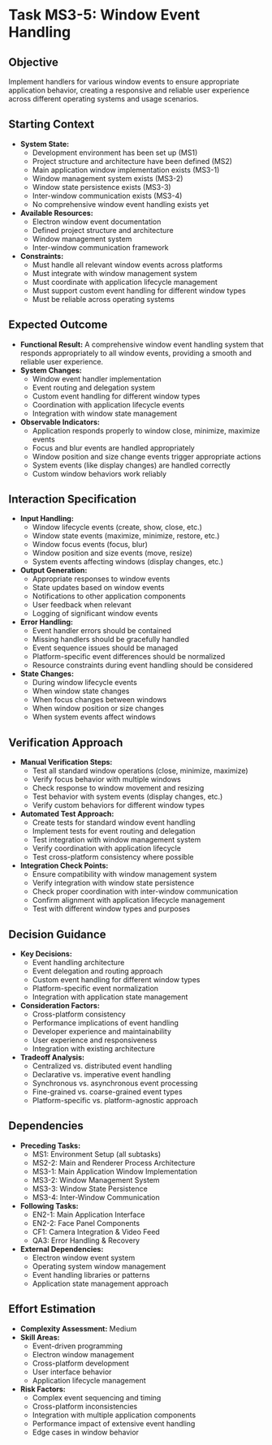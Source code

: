 # Task MS3-5: Window Event Handling

## Objective
Implement handlers for various window events to ensure appropriate application behavior, creating a responsive and reliable user experience across different operating systems and usage scenarios.

## Starting Context
- **System State:** 
  - Development environment has been set up (MS1)
  - Project structure and architecture have been defined (MS2)
  - Main application window implementation exists (MS3-1)
  - Window management system exists (MS3-2)
  - Window state persistence exists (MS3-3)
  - Inter-window communication exists (MS3-4)
  - No comprehensive window event handling exists yet
- **Available Resources:** 
  - Electron window event documentation
  - Defined project structure and architecture
  - Window management system
  - Inter-window communication framework
- **Constraints:** 
  - Must handle all relevant window events across platforms
  - Must integrate with window management system
  - Must coordinate with application lifecycle management
  - Must support custom event handling for different window types
  - Must be reliable across operating systems

## Expected Outcome
- **Functional Result:** A comprehensive window event handling system that responds appropriately to all window events, providing a smooth and reliable user experience.
- **System Changes:** 
  - Window event handler implementation
  - Event routing and delegation system
  - Custom event handling for different window types
  - Coordination with application lifecycle events
  - Integration with window state management
- **Observable Indicators:** 
  - Application responds properly to window close, minimize, maximize events
  - Focus and blur events are handled appropriately
  - Window position and size change events trigger appropriate actions
  - System events (like display changes) are handled correctly
  - Custom window behaviors work reliably

## Interaction Specification
- **Input Handling:** 
  - Window lifecycle events (create, show, close, etc.)
  - Window state events (maximize, minimize, restore, etc.)
  - Window focus events (focus, blur)
  - Window position and size events (move, resize)
  - System events affecting windows (display changes, etc.)
- **Output Generation:** 
  - Appropriate responses to window events
  - State updates based on window events
  - Notifications to other application components
  - User feedback when relevant
  - Logging of significant window events
- **Error Handling:** 
  - Event handler errors should be contained
  - Missing handlers should be gracefully handled
  - Event sequence issues should be managed
  - Platform-specific event differences should be normalized
  - Resource constraints during event handling should be considered
- **State Changes:** 
  - During window lifecycle events
  - When window state changes
  - When focus changes between windows
  - When window position or size changes
  - When system events affect windows

## Verification Approach
- **Manual Verification Steps:** 
  - Test all standard window operations (close, minimize, maximize)
  - Verify focus behavior with multiple windows
  - Check response to window movement and resizing
  - Test behavior with system events (display changes, etc.)
  - Verify custom behaviors for different window types
- **Automated Test Approach:** 
  - Create tests for standard window event handling
  - Implement tests for event routing and delegation
  - Test integration with window management system
  - Verify coordination with application lifecycle
  - Test cross-platform consistency where possible
- **Integration Check Points:** 
  - Ensure compatibility with window management system
  - Verify integration with window state persistence
  - Check proper coordination with inter-window communication
  - Confirm alignment with application lifecycle management
  - Test with different window types and purposes

## Decision Guidance
- **Key Decisions:** 
  - Event handling architecture
  - Event delegation and routing approach
  - Custom event handling for different window types
  - Platform-specific event normalization
  - Integration with application state management
- **Consideration Factors:** 
  - Cross-platform consistency
  - Performance implications of event handling
  - Developer experience and maintainability
  - User experience and responsiveness
  - Integration with existing architecture
- **Tradeoff Analysis:** 
  - Centralized vs. distributed event handling
  - Declarative vs. imperative event handling
  - Synchronous vs. asynchronous event processing
  - Fine-grained vs. coarse-grained event types
  - Platform-specific vs. platform-agnostic approach

## Dependencies
- **Preceding Tasks:** 
  - MS1: Environment Setup (all subtasks)
  - MS2-2: Main and Renderer Process Architecture
  - MS3-1: Main Application Window Implementation
  - MS3-2: Window Management System
  - MS3-3: Window State Persistence
  - MS3-4: Inter-Window Communication
- **Following Tasks:** 
  - EN2-1: Main Application Interface
  - EN2-2: Face Panel Components
  - CF1: Camera Integration & Video Feed
  - QA3: Error Handling & Recovery
- **External Dependencies:** 
  - Electron window event system
  - Operating system window management
  - Event handling libraries or patterns
  - Application state management approach

## Effort Estimation
- **Complexity Assessment:** Medium
- **Skill Areas:** 
  - Event-driven programming
  - Electron window management
  - Cross-platform development
  - User interface behavior
  - Application lifecycle management
- **Risk Factors:** 
  - Complex event sequencing and timing
  - Cross-platform inconsistencies
  - Integration with multiple application components
  - Performance impact of extensive event handling
  - Edge cases in window behavior